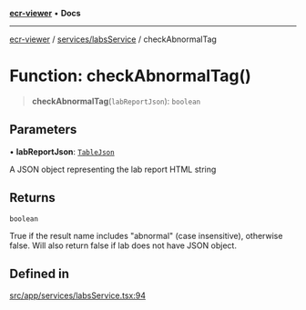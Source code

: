 [**ecr-viewer**](../../../README.md) • **Docs**

***

[ecr-viewer](../../../README.md) / [services/labsService](../README.md) / checkAbnormalTag

# Function: checkAbnormalTag()

> **checkAbnormalTag**(`labReportJson`): `boolean`

## Parameters

• **labReportJson**: [`TableJson`](../../formatService/interfaces/TableJson.md)

A JSON object representing the lab report HTML string

## Returns

`boolean`

True if the result name includes "abnormal" (case insensitive), otherwise false. Will also return false if lab does not have JSON object.

## Defined in

[src/app/services/labsService.tsx:94](https://github.com/CDCgov/phdi/blob/fa63a85e5b4651bdfc0d25ecc23a67e11fbcba18/containers/ecr-viewer/src/app/services/labsService.tsx#L94)

